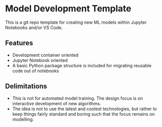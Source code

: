 # Model Development Template
This is a git repo template for creating new ML models within Jupyter Notebooks and/or VS Code.

## Features
- Development container oriented
- Jupyter Notebook oriented
- A basic Python package structure is included for migrating reusable code out of notebooks

## Delimitations
- This is not for automated model training. The design focus is on interactive development of new algorithms.
- The idea is not to use the latest and coolest technologies, but rather to keep things fairly standard and boring such that the focus remains on modelling.
